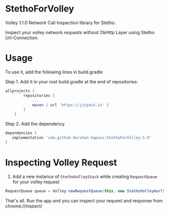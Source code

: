# StethoForVolley
Volley 1.1.0 Network Call Inspection library for Stetho.

Inspect your volley network requests without OkHttp Layer using Stetho Url-Connection.

# Usage

To use it, add the following lines in build.gradle

Step 1. Add it in your root build.gradle at the end of repositories:
```gradle
allprojects {
		repositories {
			...
			maven { url 'https://jitpack.io' }
		}
	}
```
Step 2. Add the dependency
```gradle
dependencies {
   implementation 'com.github.darshan-kapasi:StethoForVolley:1.0'
}
```
# Inspecting Volley Request

1) Add a new instance of `StethoVolleyStack` while creating `RequestQueue` for your volley request

```java
RequestQueue queue = Volley.newRequestQueue(this, new StethoVolleyHurlStack());
```

That's all. Run the app and you can inspect your request and response from chrome://inspect/
